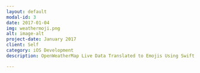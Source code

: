 ```yaml
---
layout: default
modal-id: 3
date: 2017-01-04
img: weathermoji.png
alt: image-alt
project-date: January 2017
client: Self
category: iOS Development
description: OpenWeatherMap Live Data Translated to Emojis Using Swift

---
```

